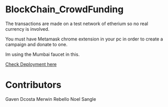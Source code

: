 # BlockChain_CrowdFunding

The transactions are made on a test network of etherium so no real currency is involved. 

You must have Metamask chrome extension in your pc in order to create a campaign and donate to one.

Im using the Mumbai faucet in this.

[Check Deployment here](https://teminiproj-blockchain-crowd-funding.vercel.app/)


# Contributors

Gaven Dcosta 
Merwin Rebello 
Noel Sangle 